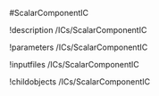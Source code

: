 <!-- MOOSE Object Documentation Stub: Remove this when content is added. -->
#ScalarComponentIC

!description /ICs/ScalarComponentIC

!parameters /ICs/ScalarComponentIC

!inputfiles /ICs/ScalarComponentIC

!childobjects /ICs/ScalarComponentIC
